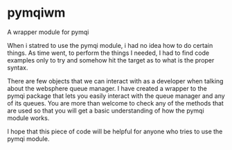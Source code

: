 # pymqiwm
A wrapper module for pymqi

When i statred to use the pymqi module, i had no idea how to do certain things.
As time went, to perform the things I needed, I had to find code examples only to try and somehow hit the target as to
what is the proper syntax.

There are few objects that we can interact with as a developer when talking about the websphere queue manager.
I have created a wrapper to the pymqi package that lets you easily interact with the queue manager and any of its queues.
You are more than welcome to check any of the methods that are used so that you will get a basic understanding of how the
pymqi module works.

I hope that this piece of code will be helpful for anyone who tries to use the pymqi module.




